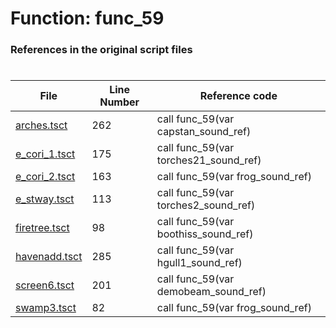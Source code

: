 # Function: func_59
### References in the original script files

#

| File | Line Number | Reference code |
| --- | --- | --- |
| [arches.tsct](../../../out/arches.tsct#L262) | 262 | call func_59(var capstan_sound_ref) |
| [e_cori_1.tsct](../../../out/e_cori_1.tsct#L175) | 175 | call func_59(var torches21_sound_ref) |
| [e_cori_2.tsct](../../../out/e_cori_2.tsct#L163) | 163 | call func_59(var frog_sound_ref) |
| [e_stway.tsct](../../../out/e_stway.tsct#L113) | 113 | call func_59(var torches2_sound_ref) |
| [firetree.tsct](../../../out/firetree.tsct#L98) | 98 | call func_59(var boothiss_sound_ref) |
| [havenadd.tsct](../../../out/havenadd.tsct#L285) | 285 | call func_59(var hgull1_sound_ref) |
| [screen6.tsct](../../../out/screen6.tsct#L201) | 201 | call func_59(var demobeam_sound_ref) |
| [swamp3.tsct](../../../out/swamp3.tsct#L82) | 82 | call func_59(var frog_sound_ref) |
